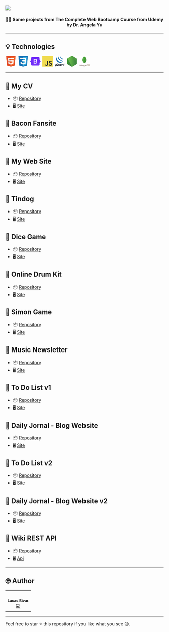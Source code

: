  <img align="center" src="https://i.imgur.com/szNEUar.gif">
 <h4 align="center">👨‍💻 Some projects from The Complete Web Bootcamp Course from Udemy by Dr. Angela Yu</h4>

<hr>

## 💡 Technologies

  <p align="left">
    <img src="https://raw.githubusercontent.com/devicons/devicon/d00d0969292a6569d45b06d3f350f463a0107b0d/icons/html5/html5-original.svg" alt="html5" width="35" height="35"/>
    <img src="https://raw.githubusercontent.com/devicons/devicon/d00d0969292a6569d45b06d3f350f463a0107b0d/icons/css3/css3-original.svg" alt="css3" width="35" height="35"/>
    <img src="https://raw.githubusercontent.com/devicons/devicon/d00d0969292a6569d45b06d3f350f463a0107b0d/icons/bootstrap/bootstrap-plain.svg" alt="bootstrap" width="35" height="35"/>
    <img src="https://raw.githubusercontent.com/devicons/devicon/d00d0969292a6569d45b06d3f350f463a0107b0d/icons/javascript/javascript-original.svg" alt="javascript" width="35" height="35"/>
    <img src="https://raw.githubusercontent.com/devicons/devicon/ac557d6ff33ff370a5db99f97aeab35ea5c67fbd/icons/jquery/jquery-original-wordmark.svg" alt="jquery" width="35" height="35"/>
    <img src="https://raw.githubusercontent.com/devicons/devicon/d00d0969292a6569d45b06d3f350f463a0107b0d/icons/nodejs/nodejs-original.svg" alt="nodejs" width="35" height="35">
    <img src="https://raw.githubusercontent.com/devicons/devicon/c5378d6c2510ffa0b3e4475af95618a8048d6cf1/icons/mongodb/mongodb-original-wordmark.svg" alt="mongo-db" width="35" height="35">
  </p>
<hr>

## 📍 My CV

- 📦 [Repository](https://github.com/lucasbivar/the-complete-web-bootcamp-projects/tree/main/1.my-cv)
- 🖥 [Site](https://lucas-bivar-cv.netlify.app/)

## 📍 Bacon Fansite

- 📦 [Repository](https://github.com/lucasbivar/the-complete-web-bootcamp-projects/tree/main/2.bacon-fansite)
- 🖥 [Site](https://bacon-fansite.netlify.app/)

## 📍 My Web Site

- 📦 [Repository](https://github.com/lucasbivar/the-complete-web-bootcamp-projects/tree/main/3.my-web-site)
- 🖥 [Site](https://lucas-bivar.netlify.app/)

## 📍 Tindog

- 📦 [Repository](https://github.com/lucasbivar/the-complete-web-bootcamp-projects/tree/main/4.tindog)
- 🖥 [Site](https://tindog-pets.netlify.app/)

## 📍 Dice Game

- 📦 [Repository](https://github.com/lucasbivar/the-complete-web-bootcamp-projects/tree/main/5.dice)
- 🖥 [Site](https://online-dice.netlify.app/)

## 📍 Online Drum Kit

- 📦 [Repository](https://github.com/lucasbivar/the-complete-web-bootcamp-projects/tree/main/6.drum-kit)
- 🖥 [Site](https://online-drum-kit.netlify.app/)

## 📍 Simon Game

- 📦 [Repository](https://github.com/lucasbivar/the-complete-web-bootcamp-projects/tree/main/7.simon)
- 🖥 [Site](https://simon-online.netlify.app/)

## 📍 Music Newsletter

- 📦 [Repository](https://github.com/lucasbivar/the-complete-web-bootcamp-projects/tree/main/8.newsletter)
- 🖥 [Site](https://music-newsletter.herokuapp.com/)

## 📍 To Do List v1

- 📦 [Repository](https://github.com/lucasbivar/the-complete-web-bootcamp-projects/tree/main/9.todolist-v1)
- 🖥 [Site](https://purple-todolist.herokuapp.com/)

## 📍 Daily Jornal - Blog Website

- 📦 [Repository](https://github.com/lucasbivar/the-complete-web-bootcamp-projects/tree/main/10.blog-website)
- 🖥 [Site](https://daily-jornal.herokuapp.com/)

## 📍 To Do List v2

- 📦 [Repository](https://github.com/lucasbivar/the-complete-web-bootcamp-projects/tree/main/11.todolist-v2)
- 🖥 [Site](https://todolist-with-mdb.herokuapp.com/)

## 📍 Daily Jornal - Blog Website v2

- 📦 [Repository](https://github.com/lucasbivar/the-complete-web-bootcamp-projects/tree/main/12.blog-website-v2)
- 🖥 [Site](https://daily-jornal-db.herokuapp.com/)

## 📍 Wiki REST API

- 📦 [Repository](https://github.com/lucasbivar/the-complete-web-bootcamp-projects/tree/main/13.wiki-api)
- 🖥 [Api](https://wiki-restapi.herokuapp.com/articles)

<hr> 
 
## 🤓 Author 
<table>
  <tr>
    <td align="center"><a href="https://github.com/lucasbivar"><img src="https://avatars0.githubusercontent.com/u/60802661?s=460&u=f0cdbe837dc717c91999b2255973fe9584a1d352&v=4" width="100px;" alt=""/><br /><sub><b>Lucas Bivar</b></sub></a><br /><a href="https://github.com/lucasbivar" title="Code">💻</a></td>
  <tr>
</table>

---

Feel free to star ⭐ this repository if you like what you see 😉.
